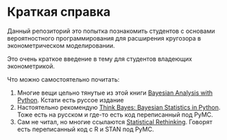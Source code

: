 # Краткая справка

Данный репозиторий это попытка познакомить студентов с основами вероятностного программирования для расширения кругозора в эконометрическом моделировании.

Это очень краткое введение в тему для студентов владеющих эконометрикой.

Что можно самостоятельно почитать:

1. Многие вещи цельно тянутые из этой книги [Bayesian Analysis with Python](https://www.amazon.com/Bayesian-Analysis-Python-Introduction-probabilistic/dp/1789341655). Кстати есть руссое издание
2. Настоятельно рекомендую [Think Bayes: Bayesian Statistics in Python](https://www.amazon.com/Think-Bayes-Bayesian-Statistics-Python/dp/149208946X/ref=sr_1_1?keywords=bayesian&qid=1693850916&s=books&sprefix=bayes%2Cstripbooks-intl-ship%2C181&sr=1-1). Тоже есть на русском и где-то есть код переписанный под PyMC.
3. Сам не читал, но многие ссылаются [Statistical Rethinking](https://www.amazon.com/Statistical-Rethinking-Bayesian-Examples-Chapman/dp/036713991X/ref=sr_1_1?crid=3BKIMFS9NCC8T&keywords=Statistical+Rethinking&qid=1693851184&s=books&sprefix=statistical+rethinking%2Cstripbooks-intl-ship%2C185&sr=1-1). Говорят есть переписанный код с R и STAN под PyMC.
